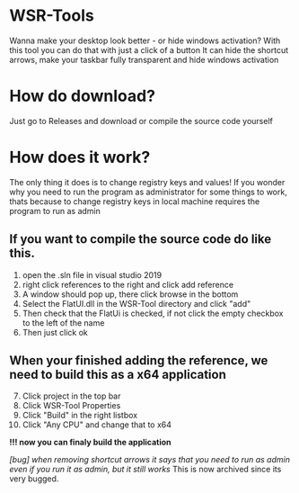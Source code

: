 # WSR-Tools
Wanna make your desktop look better - or hide windows activation? With this tool you can do that with just a click of a button
It can hide the shortcut arrows, make your taskbar fully transparent and hide windows activation

# How do download?
Just go to Releases and download or compile the source code yourself

# How does it work?
The only thing it does is to change registry keys and values!
If you wonder why you need to run the program as administrator for some things to work, thats because to change registry keys in local machine requires the program to run as admin

## If you want to compile the source code do like this.
1. open the .sln file in visual studio 2019
2. right click references to the right and click add reference
3. A window should pop up, there click browse in the bottom
4. Select the FlatUI.dll in the WSR-Tool directory and click "add"
5. Then check that the FlatUi is checked, if not click the empty checkbox to the left of the name
6. Then just click ok

 ## When your finished adding the reference, we need to build this as a x64 application
 7. Click project in the top bar
 8. Click WSR-Tool Properties
 9. Click "Build" in the right listbox
 10. Click "Any CPU" and change that to x64
 
 **!!! now you can finaly build the application**


*[bug] when removing shortcut arrows it says that you need to run as admin even if you run it as admin, but it still works*
This is now archived since its very bugged.
